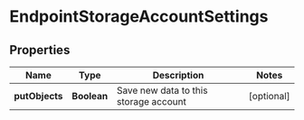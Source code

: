
# EndpointStorageAccountSettings

## Properties
Name | Type | Description | Notes
------------ | ------------- | ------------- | -------------
**putObjects** | **Boolean** | Save new data to this storage account |  [optional]



